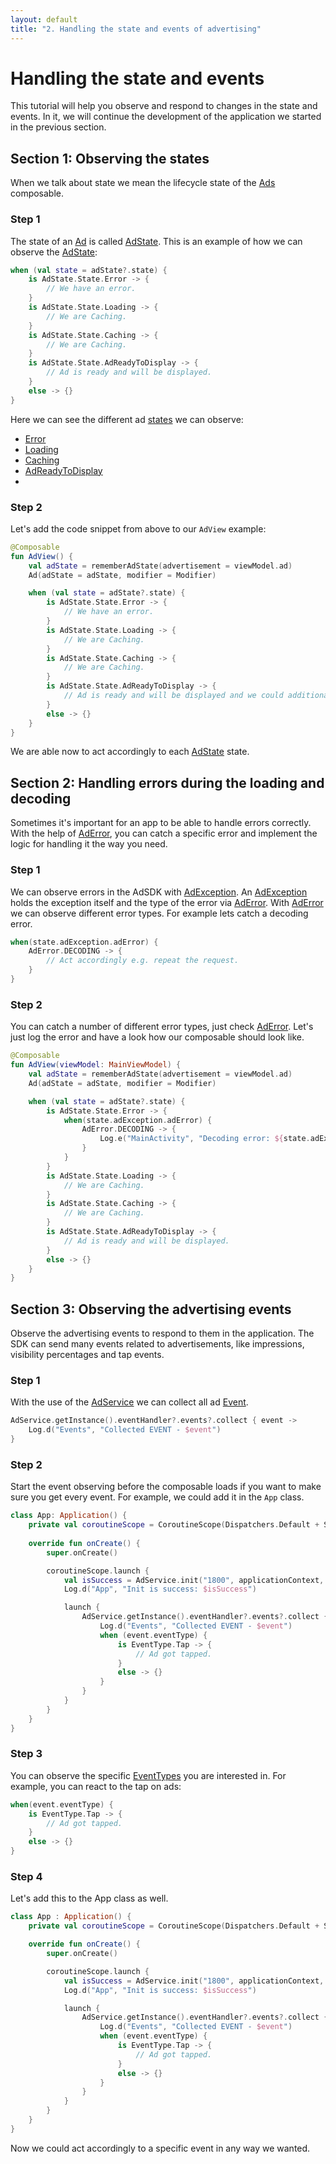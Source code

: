 ```yaml
---
layout: default
title: "2. Handling the state and events of advertising"
---
```


# Handling the state and events
This tutorial will help you observe and respond to changes in the state and events.
In it, we will continue the development of the application we started in the previous section.

## Section 1: Observing the states

When we talk about state we mean the lifecycle state of the [Ads](https://vm-mobile-sdk.github.io/nextgen-adsdk-android-release/4.6.0/sdk_presentation_compose/com.adition.sdk_presentation_compose/-ad.html) composable.

### Step 1
The state of an [Ad](https://vm-mobile-sdk.github.io/nextgen-adsdk-android-release/4.6.0/sdk_presentation_compose/com.adition.sdk_presentation_compose/-ad.html) is called [AdState](https://vm-mobile-sdk.github.io/nextgen-adsdk-android-release/4.6.0/sdk_presentation_compose/com.adition.sdk_presentation_compose/-ad-state/index.html).
This is an example of how we can observe the [AdState](https://vm-mobile-sdk.github.io/nextgen-adsdk-android-release/4.6.0/sdk_presentation_compose/com.adition.sdk_presentation_compose/-ad-state/index.html):
```kotlin
when (val state = adState?.state) {
    is AdState.State.Error -> {
        // We have an error.
    }
    is AdState.State.Loading -> {
        // We are Caching.
    }
    is AdState.State.Caching -> {
        // We are Caching.
    }
    is AdState.State.AdReadyToDisplay -> {
        // Ad is ready and will be displayed.
    }
    else -> {}
}
```
Here we can see the different ad [states](https://vm-mobile-sdk.github.io/nextgen-adsdk-android-release/4.6.0/sdk_presentation_compose/com.adition.sdk_presentation_compose/-ad-state/-state/index.html) we can observe:
- [Error](https://vm-mobile-sdk.github.io/nextgen-adsdk-android-release/4.6.0/sdk_presentation_compose/com.adition.sdk_presentation_compose/-ad-state/-state/-error/index.html)
- [Loading](https://vm-mobile-sdk.github.io/nextgen-adsdk-android-release/4.6.0/sdk_presentation_compose/com.adition.sdk_presentation_compose/-ad-state/-state/-loading/index.html)
- [Caching](https://vm-mobile-sdk.github.io/nextgen-adsdk-android-release/4.6.0/sdk_presentation_compose/com.adition.sdk_presentation_compose/-ad-state/-state/-caching/index.html)
- [AdReadyToDisplay](https://vm-mobile-sdk.github.io/nextgen-adsdk-android-release/4.6.0/sdk_presentation_compose/com.adition.sdk_presentation_compose/-ad-state/-state/-ad-ready-to-display/index.html)
-
### Step 2
Let's add the code snippet from above to our `AdView` example:
```kotlin
@Composable
fun AdView() {
    val adState = rememberAdState(advertisement = viewModel.ad)
    Ad(adState = adState, modifier = Modifier)

    when (val state = adState?.state) {
        is AdState.State.Error -> {
            // We have an error.
        }
        is AdState.State.Loading -> {
            // We are Caching.
        }
        is AdState.State.Caching -> {
            // We are Caching.
        }
        is AdState.State.AdReadyToDisplay -> {
            // Ad is ready and will be displayed and we could additional work
        }
        else -> {}
    }
}
```
We are able now to act accordingly to each [AdState](https://vm-mobile-sdk.github.io/nextgen-adsdk-android-release/4.6.0/sdk_presentation_compose/com.adition.sdk_presentation_compose/-ad-state/index.html) state.

## Section 2: Handling errors during the loading and decoding

Sometimes it's important for an app to be able to handle errors correctly.
With the help of [AdError](https://vm-mobile-sdk.github.io/nextgen-adsdk-android-release/4.6.0/sdk_core/com.adition.sdk_core/-ad-error/index.html), you can catch a specific error and implement the logic for handling it the way you need.

### Step 1
We can observe errors in the AdSDK with [AdException](https://vm-mobile-sdk.github.io/nextgen-adsdk-android-release/4.6.0/sdk_core/com.adition.sdk_core/-ad-exception/index.html).
An [AdException](https://vm-mobile-sdk.github.io/nextgen-adsdk-android-release/4.6.0/sdk_core/com.adition.sdk_core/-ad-exception/index.html) holds the exception itself and the type of the error via [AdError](https://vm-mobile-sdk.github.io/nextgen-adsdk-android-release/4.6.0/sdk_core/com.adition.sdk_core/-ad-error/index.html).
With [AdError](https://vm-mobile-sdk.github.io/nextgen-adsdk-android-release/4.6.0/sdk_core/com.adition.sdk_core/-ad-error/index.html) we can observe different error types.
For example lets catch a decoding error.
```kotlin
when(state.adException.adError) {
    AdError.DECODING -> {
        // Act accordingly e.g. repeat the request.
    }
}
```

### Step 2
You can catch a number of different error types, just check [AdError](https://vm-mobile-sdk.github.io/nextgen-adsdk-android-release/4.6.0/sdk_core/com.adition.sdk_core/-ad-error/index.html).
Let's just log the error and have a look how our composable should look like.
```kotlin
@Composable
fun AdView(viewModel: MainViewModel) {
    val adState = rememberAdState(advertisement = viewModel.ad)
    Ad(adState = adState, modifier = Modifier)

    when (val state = adState?.state) {
        is AdState.State.Error -> {
            when(state.adException.adError) {
                AdError.DECODING -> {
                    Log.e("MainActivity", "Decoding error: ${state.adException.exception}")
                }
            }
        }
        is AdState.State.Loading -> {
            // We are Caching.
        }
        is AdState.State.Caching -> {
            // We are Caching.
        }
        is AdState.State.AdReadyToDisplay -> {
            // Ad is ready and will be displayed.
        }
        else -> {}
    }
}
```

## Section 3: Observing the advertising events
Observe the advertising events to respond to them in the application.
The SDK can send many events related to advertisements, like impressions, visibility percentages and tap events.

### Step 1
With the use of the [AdService](https://vm-mobile-sdk.github.io/nextgen-adsdk-android-release/4.6.0/sdk_core/com.adition.sdk_core/-ad-service/index.html) we can collect all ad [Event](https://vm-mobile-sdk.github.io/nextgen-adsdk-android-release/4.6.0/sdk_core/com.adition.sdk_core/-event/index.html).
```kotlin
AdService.getInstance().eventHandler?.events?.collect { event ->
    Log.d("Events", "Collected EVENT - $event")
}
```

### Step 2
Start the event observing before the composable loads if you want to make sure you get every event.
For example, we could add it in the `App` class.
```kotlin
class App: Application() {
    private val coroutineScope = CoroutineScope(Dispatchers.Default + SupervisorJob())
    
    override fun onCreate() {
        super.onCreate()

        coroutineScope.launch {
            val isSuccess = AdService.init("1800", applicationContext, EventHandler())
            Log.d("App", "Init is success: $isSuccess")

            launch {
                AdService.getInstance().eventHandler?.events?.collect { event ->
                    Log.d("Events", "Collected EVENT - $event")
                    when (event.eventType) {
                        is EventType.Tap -> {
                            // Ad got tapped.
                        }
                        else -> {}
                    }
                }
            }
        }
    }
}
```

### Step 3
You can observe the specific [EventTypes](https://vm-mobile-sdk.github.io/nextgen-adsdk-android-release/4.6.0/sdk_core/com.adition.sdk_core/-event-type/index.html) you are interested in.
For example, you can react to the tap on ads:
```kotlin
when(event.eventType) {
    is EventType.Tap -> {
        // Ad got tapped.
    }
    else -> {}
}
```

### Step 4
Let's add this to the App class as well.
```kotlin
class App : Application() {
    private val coroutineScope = CoroutineScope(Dispatchers.Default + SupervisorJob())

    override fun onCreate() {
        super.onCreate()

        coroutineScope.launch {
            val isSuccess = AdService.init("1800", applicationContext, EventHandler())
            Log.d("App", "Init is success: $isSuccess")

            launch {
                AdService.getInstance().eventHandler?.events?.collect { event ->
                    Log.d("Events", "Collected EVENT - $event")
                    when (event.eventType) {
                        is EventType.Tap -> {
                            // Ad got tapped.
                        }
                        else -> {}
                    }
                }
            }
        }
    }
}
```

Now we could act accordingly to a specific event in any way we wanted.